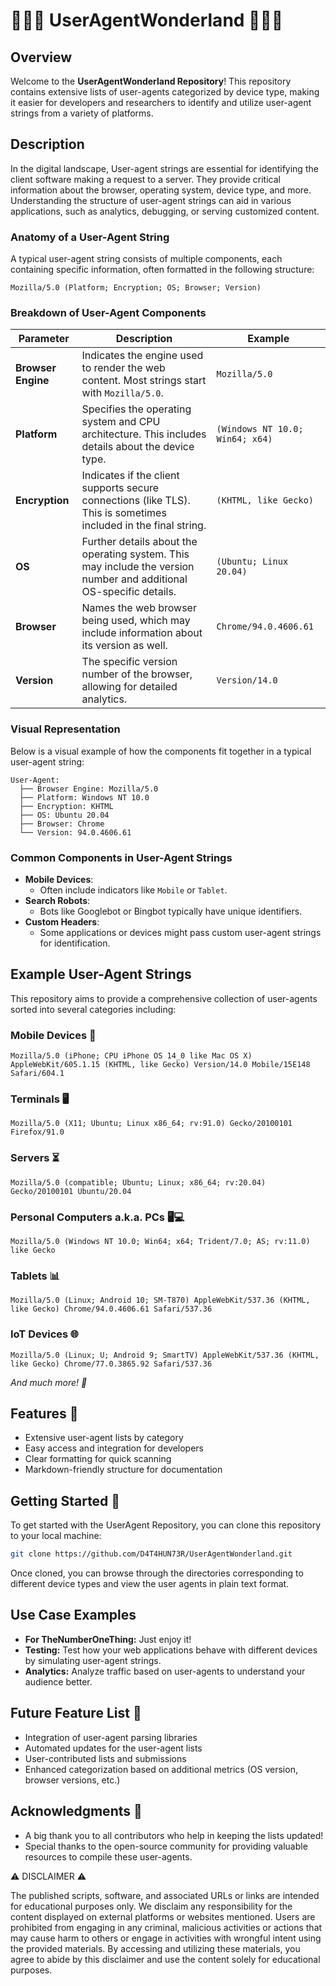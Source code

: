 # 🎩✨🦄 UserAgentWonderland 🦄✨🎩

## Overview
Welcome to the **UserAgentWonderland Repository**! This repository contains extensive lists of user-agents categorized by device type, making it easier for developers and researchers to identify and utilize user-agent strings from a variety of platforms.

## Description
In the digital landscape, User-agent strings are essential for identifying the client software making a request to a server. They provide critical information about the browser, operating system, device type, and more. Understanding the structure of user-agent strings can aid in various applications, such as analytics, debugging, or serving customized content. 

### Anatomy of a User-Agent String 
A typical user-agent string consists of multiple components, each containing specific information, often formatted in the following structure:

`Mozilla/5.0 (Platform; Encryption; OS; Browser; Version)`

### Breakdown of User-Agent Components

| **Parameter**     | **Description**                                 | **Example**                         |
|-------------------|-------------------------------------------------|-------------------------------------|
| **Browser Engine**| Indicates the engine used to render the web content. Most strings start with `Mozilla/5.0`. | `Mozilla/5.0`                        |
| **Platform**      | Specifies the operating system and CPU architecture. This includes details about the device type. | `(Windows NT 10.0; Win64; x64)`   |
| **Encryption**    | Indicates if the client supports secure connections (like TLS). This is sometimes included in the final string. | `(KHTML, like Gecko)`              |
| **OS**            | Further details about the operating system. This may include the version number and additional OS-specific details. | `(Ubuntu; Linux 20.04)`            |
| **Browser**       | Names the web browser being used, which may include information about its version as well. | `Chrome/94.0.4606.61`              |
| **Version**       | The specific version number of the browser, allowing for detailed analytics. | `Version/14.0`                     |

### Visual Representation

Below is a visual example of how the components fit together in a typical user-agent string:

```
User-Agent:
  ├── Browser Engine: Mozilla/5.0
  ├── Platform: Windows NT 10.0
  ├── Encryption: KHTML
  ├── OS: Ubuntu 20.04
  ├── Browser: Chrome
  └── Version: 94.0.4606.61
```

### Common Components in User-Agent Strings

- **Mobile Devices**:
  - Often include indicators like `Mobile` or `Tablet`.
- **Search Robots**:
  - Bots like Googlebot or Bingbot typically have unique identifiers.
- **Custom Headers**:
  - Some applications or devices might pass custom user-agent strings for identification.

## Example User-Agent Strings
This repository aims to provide a comprehensive collection of user-agents sorted into several categories including:

### Mobile Devices 📱

`Mozilla/5.0 (iPhone; CPU iPhone OS 14_0 like Mac OS X) AppleWebKit/605.1.15 (KHTML, like Gecko) Version/14.0 Mobile/15E148 Safari/604.1`
  
### Terminals 🖥️

`Mozilla/5.0 (X11; Ubuntu; Linux x86_64; rv:91.0) Gecko/20100101 Firefox/91.0`

### Servers ⏳

`Mozilla/5.0 (compatible; Ubuntu; Linux; x86_64; rv:20.04) Gecko/20100101 Ubuntu/20.04`
  
### Personal Computers a.k.a. PCs 🖥️💻

`Mozilla/5.0 (Windows NT 10.0; Win64; x64; Trident/7.0; AS; rv:11.0) like Gecko`
  
### Tablets 📊

`Mozilla/5.0 (Linux; Android 10; SM-T870) AppleWebKit/537.36 (KHTML, like Gecko) Chrome/94.0.4606.61 Safari/537.36`
  
### IoT Devices 🌐

`Mozilla/5.0 (Linux; U; Android 9; SmartTV) AppleWebKit/537.36 (KHTML, like Gecko) Chrome/77.0.3865.92 Safari/537.36`
  
_And much more! 🎉_

## Features 🌟
- Extensive user-agent lists by category
- Easy access and integration for developers
- Clear formatting for quick scanning
- Markdown-friendly structure for documentation

## Getting Started 🏁
To get started with the UserAgent Repository, you can clone this repository to your local machine:

```bash
git clone https://github.com/D4T4HUN73R/UserAgentWonderland.git
```

Once cloned, you can browse through the directories corresponding to different device types and view the user agents in plain text format.

## Use Case Examples
- **For TheNumberOneThing:** Just enjoy it!
- **Testing:** Test how your web applications behave with different devices by simulating user-agent strings.
- **Analytics:** Analyze traffic based on user-agents to understand your audience better.

## Future Feature List 🚧
- Integration of user-agent parsing libraries
- Automated updates for the user-agent lists
- User-contributed lists and submissions
- Enhanced categorization based on additional metrics (OS version, browser versions, etc.)

## Acknowledgments 🤝
- A big thank you to all contributors who help in keeping the lists updated!
- Special thanks to the open-source community for providing valuable resources to compile these user-agents.

⚠️ DISCLAIMER ⚠️

The published scripts, software, and associated URLs or links are intended for educational purposes only. We disclaim any responsibility for the content displayed on external platforms or websites mentioned. Users are prohibited from engaging in any criminal, malicious activities or actions that may cause harm to others or engage in activities with wrongful intent using the provided materials. By accessing and utilizing these materials, you agree to abide by this disclaimer and use the content solely for educational purposes.

